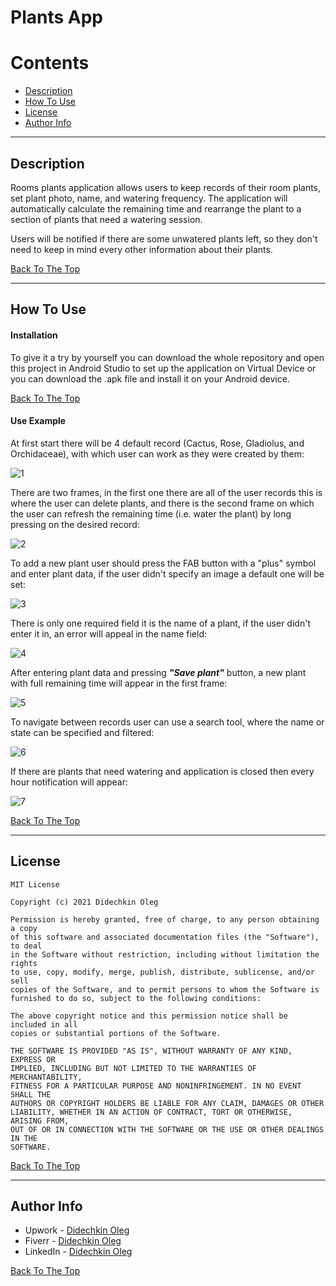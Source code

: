 # Plants App

Contents
========

- [Description](#description)
- [How To Use](#how-to-use)
- [License](#license)
- [Author Info](#author-info)

---

## Description

Rooms plants application allows users to keep records of their room plants, set plant photo, name, and watering frequency. The application will automatically calculate the remaining time and rearrange the plant to a section of plants that need a watering session.

Users will be notified if there are some unwatered plants left, so they don't need to keep in mind every other information about their plants.

[Back To The Top](#plants-app)

---

## How To Use

#### Installation

To give it a try by yourself you can download the whole repository and open this project in Android Studio to set up the application on Virtual Device or you can download the .apk file and install it on your Android device.

[Back To The Top](#plants-app)

#### Use Example

At first start there will be 4 default record (Cactus, Rose, Gladiolus, and Orchidaceae), with which user can work as they were created by them:

![1](https://user-images.githubusercontent.com/1499751/120859826-72156f00-c58d-11eb-8a9e-98593d01bbf2.PNG)

There are two frames, in the first one there are all of the user records this is where the user can delete plants, and there is the second frame on which the user can refresh the remaining time (i.e. water the plant) by long pressing on the desired record: 

![2](https://user-images.githubusercontent.com/1499751/120861406-f1a43d80-c58f-11eb-90d6-5505f413d516.PNG)

To add a new plant user should press the FAB button with a "plus" symbol and enter plant data, if the user didn't specify an image a default one will be set:

![3](https://user-images.githubusercontent.com/1499751/120861544-23b59f80-c590-11eb-8867-ce51d07f4f47.PNG)

There is only one required field it is the name of a plant, if the user didn't enter it in, an error will appeal in the name field:

![4](https://user-images.githubusercontent.com/1499751/120861775-8444dc80-c590-11eb-9702-77d74904a07a.PNG)

After entering plant data and pressing ***"Save plant"*** button, a new plant with full remaining time will appear in the first frame:

![5](https://user-images.githubusercontent.com/1499751/120862019-eac9fa80-c590-11eb-8ce5-64004fb124e1.PNG)

To navigate between records user can use a search tool, where the name or state can be specified and filtered:

![6](https://user-images.githubusercontent.com/1499751/120862181-341a4a00-c591-11eb-92f2-736db2248720.PNG)

If there are plants that need watering and application is closed then every hour notification will appear:

![7](https://user-images.githubusercontent.com/1499751/120862317-688e0600-c591-11eb-8eb4-bb0ec26a81df.PNG)

[Back To The Top](#plants-app)

---

## License

```text
MIT License

Copyright (c) 2021 Didechkin Oleg

Permission is hereby granted, free of charge, to any person obtaining a copy
of this software and associated documentation files (the "Software"), to deal
in the Software without restriction, including without limitation the rights
to use, copy, modify, merge, publish, distribute, sublicense, and/or sell
copies of the Software, and to permit persons to whom the Software is
furnished to do so, subject to the following conditions:

The above copyright notice and this permission notice shall be included in all
copies or substantial portions of the Software.

THE SOFTWARE IS PROVIDED "AS IS", WITHOUT WARRANTY OF ANY KIND, EXPRESS OR
IMPLIED, INCLUDING BUT NOT LIMITED TO THE WARRANTIES OF MERCHANTABILITY,
FITNESS FOR A PARTICULAR PURPOSE AND NONINFRINGEMENT. IN NO EVENT SHALL THE
AUTHORS OR COPYRIGHT HOLDERS BE LIABLE FOR ANY CLAIM, DAMAGES OR OTHER
LIABILITY, WHETHER IN AN ACTION OF CONTRACT, TORT OR OTHERWISE, ARISING FROM,
OUT OF OR IN CONNECTION WITH THE SOFTWARE OR THE USE OR OTHER DEALINGS IN THE
SOFTWARE.
```

[Back To The Top](#plants-app)

---

## Author Info

- Upwork - [Didechkin Oleg](https://www.upwork.com/freelancers/~01bc2c6d8b19205903)
- Fiverr - [Didechkin Oleg](https://www.fiverr.com/dbofury)
- LinkedIn - [Didechkin Oleg](https://www.linkedin.com/in/%D0%BE%D0%BB%D0%B5%D0%B3-%D0%B4%D0%B8%D0%B4%D0%B5%D1%87%D0%BA%D0%B8%D0%BD-881687214/?locale=en_US)

[Back To The Top](#plants-app)

